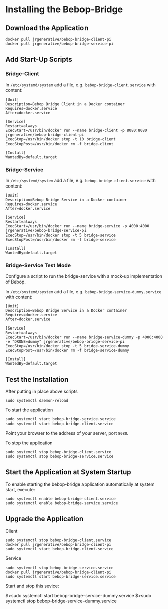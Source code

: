 # Installing the Bebop-Bridge

## Download the Application

```
docker pull jrgenerative/bebop-bridge-client-pi
docker pull jrgenerative/bebop-bridge-service-pi
```
## Add Start-Up Scripts

### Bridge-Client 

In `/etc/systemd/system` add a file, e.g. `bebop-bridge-client.service` with content:
```
[Unit]
Description=Bebop Bridge Client in a Docker container
Requires=docker.service
After=docker.service

[Service]
Restart=always
ExecStart=/usr/bin/docker run --name bridge-client -p 8080:8080 jrgenerative/bebop-bridge-client-pi
ExecStop=/usr/bin/docker stop -t 10 bridge-client
ExecStopPost=/usr/bin/docker rm -f bridge-client

[Install]
WantedBy=default.target
```

### Bridge-Service

In `/etc/systemd/system` add a file, e.g. `bebop-bridge-client.service` with content:

```
[Unit]
Description=Bebop Bridge Service in a Docker container
Requires=docker.service
After=docker.service

[Service]
Restart=always
ExecStart=/usr/bin/docker run --name bridge-service -p 4000:4000 jrgenerative/bebop-bridge-service-pi
ExecStop=/usr/bin/docker stop -t 5 bridge-service
ExecStopPost=/usr/bin/docker rm -f bridge-service

[Install]
WantedBy=default.target
```
### Bridge-Service Test Mode

Configure a script to run the bridge-service with a mock-up implementation of Bebop.

In `/etc/systemd/system` add a file, e.g. `bebop-bridge-service-dummy.service` with content:

```
[Unit]
Description=Bebop Bridge Service in a Docker container
Requires=docker.service
After=docker.service

[Service]
Restart=always
ExecStart=/usr/bin/docker run --name bridge-service-dummy -p 4000:4000 -e "DRONE=dummy" jrgenerative/bebop-bridge-service-pi
ExecStop=/usr/bin/docker stop -t 5 bridge-service-dummy
ExecStopPost=/usr/bin/docker rm -f bridge-service-dummy

[Install]
WantedBy=default.target
```

## Test the Installation

After putting in place above scripts
```
sudo systemctl daemon-reload
```

To start the application
```
sudo systemctl start bebop-bridge-service.service
sudo systemctl start bebop-bridge-client.service
```

Point your browser to the address of your server, port `8080`.

To stop the application
```
sudo systemctl stop bebop-bridge-client.service
sudo systemctl stop bebop-bridge-service.service
```

## Start the Application at System Startup

To enable starting the bebop-bridge application automatically at system start, execute:
```
sudo systemctl enable bebop-bridge-client.service
sudo systemctl enable bebop-bridge-service.service
```

## Upgrade the Application

Client 
```
sudo systemctl stop bebop-bridge-client.service
docker pull jrgenerative/bebop-bridge-client-pi
sudo systemctl start bebop-bridge-client.service
```

Service 
```
sudo systemctl stop bebop-bridge-service.service
docker pull jrgenerative/bebop-bridge-client-pi
sudo systemctl start bebop-bridge-service.service
```



Start and stop this sevice:

$>sudo systemctl start bebop-bridge-service-dummy.service
$>sudo systemctl stop bebop-bridge-service-dummy.service

